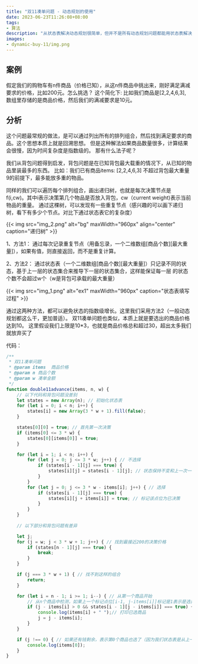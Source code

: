 ```yaml
---
title: "双11凑单问题 - 动态规划的使用"
date: 2023-06-23T11:26:08+08:00
tags:
- 算法
description: "从状态表解决动态规划很简单，但并不是所有动态规划问题都能用状态表解决"
images:
- dynamic-buy-11/img.png
---
```


## 案例

假定我们的购物车有n件商品（价格已知），从这n件商品中挑出来，刚好满足满减要求的价格，比如200元。怎么挑选？
这个简化下: 比如我们商品是[2,2,4,6,3], 数组里存储的是商品价格，然后我们的满减要求是10元。

## 分析

这个问题最常规的做法，是可以通过列出所有的排列组合，然后找到满足要求的商品。这个思想本质上就是回溯思想。
但是这种解法如果商品数量很多，计算结果会很慢，因为时间复杂度是指数级的。 那有什么法子呢？

我们从背包问题得到启发，背包问题是在已知背包最大载重的情况下，从已知的物品里装最多的东西。
比如：我们已有商品items: [2,2,4,6,3] 不超过背包最大重量9的前提下，最多能放多重的物品。

同样的我们可以遍历每个排列组合，画出递归树，也就是每次决策节点是f(i,cw)。其中i表示决策第几个物品是否放入背包，cw（current weight)表示当前物品的重量。
通过这棵树，可以发现有一些重复节点（感兴趣的可以画下递归树，看下有多少个节点。对比下通过状态表它的复杂度）

{{< img src="img_2.png" alt="bg" maxWidth="960px" align="center" caption="递归树" >}}


1、方法1： 通过每次记录重复节点（用备忘录，一个二维数组[商品个数][最大重量]），如果有值，则直接返回，而不是重复计算。 

2、方法2： 通过状态表（一个二维数组[商品个数][最大重量]）只记录不同的状态，基于上一层的状态集合来推导下一层的状态集合，这样能保证每一层
的状态个数不会超过w个（w是背包可承载的最大重量）

{{< img src="img_1.png" alt="ex1" maxWidth="960px" caption="状态表填写过程" >}}

通过这两种方法，都可以避免状态的指数级增长。这里我们采用方法2（一般动态规划都这么干，更加普适）。
双11凑单问题也类似，本质上就是要选出的商品价格达到10。 这里假设我们上限是10*3，也就是商品价格总和超过30，超出太多我们就放弃买了

代码：
```js
/**
 * 双11凑单问题
 * @param items  商品价格
 * @param n 商品个数
 * @param w 凑单金额
 */
function double11advance(items, n, w) {
    // 以下代码和背包问题没差别
    let states = new Array(n); // 初始化状态表
    for (let i = 0; i < n; i++) {
        states[i] = new Array(3 * w + 1).fill(false);
    }

    states[0][0] = true; // 首先第一次决策
    if (items[0] <= 3 * w) {
        states[0][items[0]] = true;
    }

    for (let i = 1; i < n; i++) {
        for (let j = 0; j <= 3 * w; j++) { // 不选择
            if (states[i - 1][j] === true) {
                states[i][j] = states[i - 1][j]; // 状态保持不变和上一次一样
            }
        }
        for (let j = 0; j <= 3 * w - items[i]; j++) { // 选择
            if (states[i - 1][j] === true) {
                states[i][j + items[i]] = true; // 标记该点位为已决策
            }
        }
    }
    
    // 以下部分和背包问题有差异

    let j;
    for (j = w; j < 3 * w + 1; j++) { // 找到最接近200的决策价格
        if (states[n - 1][j] === true) {
            break;
        }
    }

    if (j === 3 * w + 1) { // 找不到这样的组合
        return;
    }

    for (let i = n - 1; i >= 1; i--) { // 从第一个商品开始
        // 从n个商品中检测，如果上一个标记点位[i-1, j-items[i]]标记是1表示是选择了该商品
        if (j - items[i] > 0 && states[i - 1][j - items[i]] === true) {
            console.log(items[i] + " ");// 打印已选商品
            j = j - items[i];
        }
    }

    if (j !== 0) { // 如果还有钱剩余，表示第0个商品也选了（因为我们状态表是从上一个状态推导到下一个）如果没有买第0个，到这里j == 0了，如果j不为0，说明买了第0个
        console.log(items[0]);
    }
}
```




